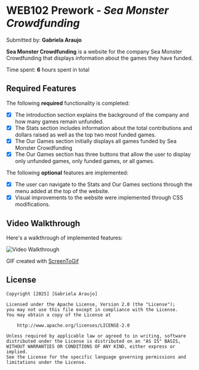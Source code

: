# WEB102 Prework - *Sea Monster Crowdfunding*

Submitted by: **Gabriela Araujo**

**Sea Monster Crowdfunding** is a website for the company Sea Monster Crowdfunding that displays information about the games they have funded.

Time spent: **6** hours spent in total

## Required Features

The following **required** functionality is completed:

* [x] The introduction section explains the background of the company and how many games remain unfunded.
* [x] The Stats section includes information about the total contributions and dollars raised as well as the top two most funded games.
* [x] The Our Games section initially displays all games funded by Sea Monster Crowdfunding
* [x] The Our Games section has three buttons that allow the user to display only unfunded games, only funded games, or all games.

The following **optional** features are implemented:

* [X] The user can navigate to the Stats and Our Games sections through the menu added at the top of the website.
* [X] Visual improvements to the website were implemented through CSS modifications.

## Video Walkthrough

Here's a walkthrough of implemented features:

<img src='https://i.imgur.com/nNW976H.gif' title='Video Walkthrough' width='' alt='Video Walkthrough' />

GIF created with [ScreenToGif](https://www.screentogif.com/) 



## License

    Copyright [2025] [Gabriela Araujo]

    Licensed under the Apache License, Version 2.0 (the "License");
    you may not use this file except in compliance with the License.
    You may obtain a copy of the License at

        http://www.apache.org/licenses/LICENSE-2.0

    Unless required by applicable law or agreed to in writing, software
    distributed under the License is distributed on an "AS IS" BASIS,
    WITHOUT WARRANTIES OR CONDITIONS OF ANY KIND, either express or implied.
    See the License for the specific language governing permissions and
    limitations under the License.
